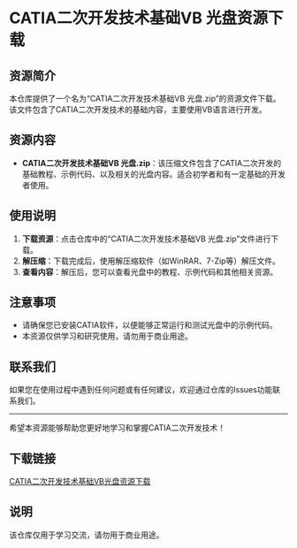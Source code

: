 # CATIA二次开发技术基础VB 光盘资源下载

## 资源简介

本仓库提供了一个名为“CATIA二次开发技术基础VB 光盘.zip”的资源文件下载。该文件包含了CATIA二次开发技术的基础内容，主要使用VB语言进行开发。

## 资源内容

- **CATIA二次开发技术基础VB 光盘.zip**：该压缩文件包含了CATIA二次开发的基础教程、示例代码、以及相关的光盘内容。适合初学者和有一定基础的开发者使用。

## 使用说明

1. **下载资源**：点击仓库中的“CATIA二次开发技术基础VB 光盘.zip”文件进行下载。
2. **解压缩**：下载完成后，使用解压缩软件（如WinRAR、7-Zip等）解压文件。
3. **查看内容**：解压后，您可以查看光盘中的教程、示例代码和其他相关资源。

## 注意事项

- 请确保您已安装CATIA软件，以便能够正常运行和测试光盘中的示例代码。
- 本资源仅供学习和研究使用，请勿用于商业用途。

## 联系我们

如果您在使用过程中遇到任何问题或有任何建议，欢迎通过仓库的Issues功能联系我们。

---

希望本资源能够帮助您更好地学习和掌握CATIA二次开发技术！

## 下载链接
[CATIA二次开发技术基础VB光盘资源下载](https://pan.quark.cn/s/5bd03275b4fd)

## 说明

该仓库仅用于学习交流，请勿用于商业用途。
